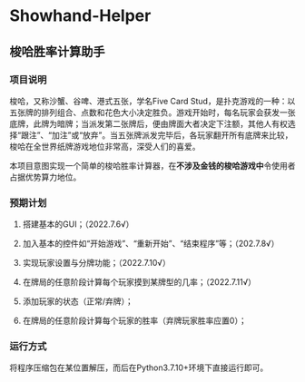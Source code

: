 # Showhand-Helper
## 梭哈胜率计算助手
### 项目说明
梭哈，又称沙蟹、谷啤、港式五张，学名Five Card Stud，是扑克游戏的一种：以五张牌的排列组合、点数和花色大小决定胜负。游戏开始时，每名玩家会获发一张底牌，此牌为暗牌；当派发第二张牌后，便由牌面大者决定下注额，其他人有权选择“跟注”、“加注”或“放弃”。当五张牌派发完毕后，各玩家翻开所有底牌来比较，梭哈在全世界纸牌游戏地位非常高，深受人们的喜爱。

本项目意图实现一个简单的梭哈胜率计算器，在**不涉及金钱的梭哈游戏中**令使用者占据优势算力地位。

### 预期计划
  1. 搭建基本的GUI；（2022.7.6√）

  2. 加入基本的控件如“开始游戏”、“重新开始”、“结束程序”等；（202.7.8√）

  3. 实现玩家设置与分牌功能；（2022.7.10√）

  4. 在牌局的任意阶段计算每个玩家摸到某牌型的几率；（2022.7.11√）
  
  5. 添加玩家的状态（正常/弃牌）；

  6. 在牌局的任意阶段计算每个玩家的胜率（弃牌玩家胜率应置0）；
  
### 运行方式
将程序压缩包在某位置解压，而后在Python3.7.10+环境下直接运行即可。

